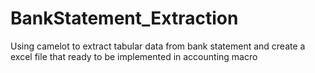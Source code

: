 # BankStatement_Extraction
Using camelot to extract tabular data from bank statement and create a excel file that ready to be implemented in accounting macro
